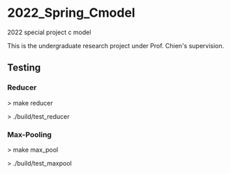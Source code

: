 # 2022_Spring_Cmodel

2022 special project c model

This is the undergraduate research project under Prof. Chien's supervision.

## Testing
### Reducer
\> make reducer

\> ./build/test_reducer
  
### Max-Pooling
\> make max_pool

\> ./build/test_maxpool
